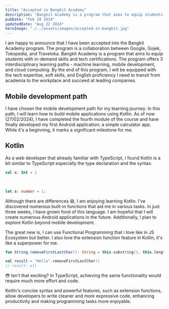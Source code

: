 ```yaml
---
title: "Accepted in Bangkit Academy"
description: "Bangkit Academy is a program that aims to equip students with the necessary skills to become data professionals. The program is a collaboration between Google, Gojek, Tokopedia, and Traveloka."
pubDate: "Feb 28 2024"
updatedDate: "Aug 22 2024"
heroImage: "./../assets/images/accepted-in-bangkit.jpg"
---
```


I am happy to announce that I have been accepted into the Bangkit Academy program. The program is a collaboration between Google, Gojek, Tokopedia, and Traveloka. Bangkit Academy is a program that aims to equip students with in-demand skills and tech certifications. The program offers 3 interdisciplinary learning paths - machine learning, mobile development, and cloud computing. By the end of this program, I will be equipped with the tech expertise, soft skills, and English proficiency I need to transit from academia to the workplace and succeed at leading companies.

## Mobile development path

I have chosen the mobile development path for my learning journey. In this path, I will learn how to build mobile applications using Kotlin. As of now (27/02/2024), I have completed the fourth module of the course and have finally developed my first Android application; a simple calculator app. While it's a beginning, it marks a significant milestone for me.

## Kotlin

As a web developer that already familiar with TypeScript, I found Kotlin is a bit similar to TypeScript especially the type declaration and the syntax.

```kt title="Kotlin.kt"
val a: Int = 1
```
<br />

```ts title="TypeScript.ts"
let a: number = 1;
```

Although there are differences 😅, I am enjoying learning Kotlin. I've discovered numerous built-in functions that aid me in various tasks. In just three weeks, I have grown fond of this language. I am hopeful that I will create numerous Android applications in the future. Additionally, I plan to explore Kotlin beyond mobile development.

The great new is, I can use Functional Programming that i love like in JS Ecosystem but better. I also love the extension function feature in Kotlin, it's like a superpower for me.

```kt title="RemoveFirstLastChar.kt"
fun String.removeFirstLastChar(): String = this.substring(1, this.length - 1)

val result = "Hello".removeFirstLastChar()
// result: ell
```
😳 Isn't that exciting? In TypeScript, achieving the same functionality would require much more effort and code. 

Kotlin's concise syntax and powerful features, such as extension functions, allow developers to write cleaner and more expressive code, enhancing productivity and making programming tasks more enjoyable.